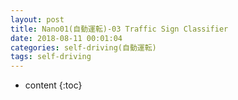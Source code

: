 ```yaml
---
layout: post
title: Nano01(自動運転)-03 Traffic Sign Classifier
date: 2018-08-11 00:01:04
categories: self-driving(自動運転)
tags: self-driving
---
```

* content
{:toc}

